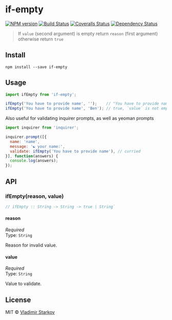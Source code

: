 # if-empty

[![NPM version][npm-image]][npm-url]
[![Build Status][travis-image]][travis-url]
[![Coveralls Status][coveralls-image]][coveralls-url]
[![Dependency Status][depstat-image]][depstat-url]

> If `value` (second argument) is empty return `reason` (first argument) otherwise return `true`

## Install

    npm install --save if-empty

## Usage

```js
import ifEmpty from 'if-empty';

ifEmpty('You have to provide name', '');    // "You have to provide name"
ifEmpty('You have to provide name', 'Ben'); // true, `value` is not empty
```

Also useful for validating inquirer prompts, as well as yeoman prompts
```js
import inquirer from 'inquirer';

inquirer.prompt([{
  name: 'name',
  message: '☯ your name:',
  validate: ifEmpty('You have to provide name'), // curried
}], function(answers) {
  console.log(answers);
});
```

## API

### ifEmpty(reason, value)

```js
// ifEmpty :: String -> String -> true | String`
```

#### reason

*Required*  
Type: `String`

Reason for invalid value.

#### value

*Required*  
Type: `String`

Value to validate.

## License

MIT © [Vladimir Starkov](https://iamstarkov.com)

[npm-url]: https://npmjs.org/package/if-empty
[npm-image]: https://img.shields.io/npm/v/if-empty.svg?style=flat-square

[travis-url]: https://travis-ci.org/iamstarkov/if-empty
[travis-image]: https://img.shields.io/travis/iamstarkov/if-empty.svg?style=flat-square

[coveralls-url]: https://coveralls.io/r/iamstarkov/if-empty
[coveralls-image]: https://img.shields.io/coveralls/iamstarkov/if-empty.svg?style=flat-square

[depstat-url]: https://david-dm.org/iamstarkov/if-empty
[depstat-image]: https://david-dm.org/iamstarkov/if-empty.svg?style=flat-square
